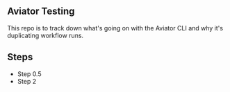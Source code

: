 Aviator Testing
---------------

This repo is to track down what's going on with the Aviator CLI and why it's duplicating workflow runs.

Steps
-----

* Step 0.5
* Step 2
